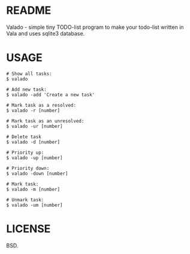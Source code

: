 README
======

Valado - simple tiny TODO-list program to make your todo-list written in Vala and uses sqlite3 database.

USAGE
=====

    # Show all tasks:
    $ valado

    # Add new task:
    $ valado -add 'Create a new task'

    # Mark task as a resolved:
    $ valado -r [number]

    # Mark task as an unresolved:
    $ valado -ur [number]

    # Delete task
    $ valado -d [number]

    # Priority up:
    $ valado -up [number]

    # Priority down:
    $ valado -down [number]

    # Mark task:
    $ valado -m [number]

    # Unmark task:
    $ valado -um [number]

LICENSE
=======

BSD.
